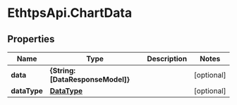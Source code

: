 # EthtpsApi.ChartData

## Properties

Name | Type | Description | Notes
------------ | ------------- | ------------- | -------------
**data** | **{String: [DataResponseModel]}** |  | [optional] 
**dataType** | [**DataType**](DataType.md) |  | [optional] 


